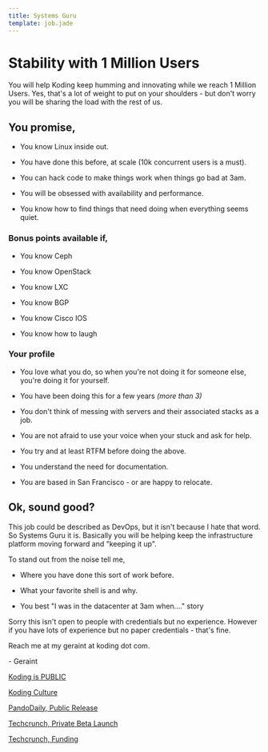 ```yaml
---
title: Systems Guru
template: job.jade
---
```


# Stability with 1 Million Users

You will help Koding keep humming and innovating while we reach 1 Million
Users. Yes, that's a lot of weight to put on your shoulders - but don't
worry you will be sharing the load with the rest of us.

## You promise,

* You know Linux inside out.

* You have done this before, at scale (10k concurrent users is a must).

* You can hack code to make things work when things go bad at 3am.

* You will be obsessed with availability and performance.

* You know how to find things that need doing when everything seems quiet.

### Bonus points available if,

* You know Ceph

* You know OpenStack

* You know LXC

* You know BGP

* You know Cisco IOS

* You know how to laugh

### Your profile

* You love what you do, so when you're not doing it for someone else, you're
doing it for yourself.

* You have been doing this for a few years *(more than 3)*

* You don't think of messing with servers and their associated stacks as a job.

* You are not afraid to use your voice when your stuck and ask for help.

* You try and at least RTFM before doing the above.

* You understand the need for documentation.

* You are based in San Francisco - or are happy to relocate.

## Ok, sound good?

This job could be described as DevOps, but it isn't because I hate that word.
So Systems Guru it is. Basically you will be helping keep the infrastructure
platform moving forward and "keeping it up".

To stand out from the noise tell me,

* Where you have done this sort of work before.

* What your favorite shell is and why.

* You best "I was in the datacenter at 3am when...." story

Sorry this isn't open to people with credentials but no experience. However if
you have lots of experience but no paper credentials - that's fine.

Reach me at my geraint at koding dot com.

\- Geraint

[Koding is PUBLIC](http://blog.koding.com/2013/08/koding-is-public/)

[Koding Culture](http://blog.koding.com/2012/06/we-want-to-date-not-hire/)

[PandoDaily, Public Release](http://pandodaily.com/2013/08/09/koding-launches-to-make-programming-as-easy-as-hailing-a-cab/)

[Techcrunch, Private Beta Launch](http://techcrunch.com/2012/07/24/koding-launch/)

[Techcrunch, Funding](http://techcrunch.com/2012/12/20/koding-7-25m-matrix-partners/)
